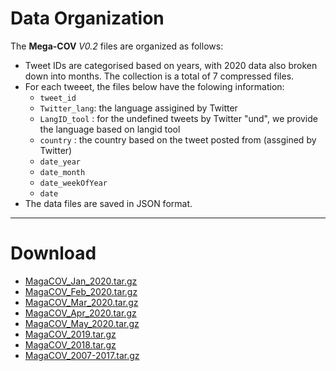 # Data Organization
The **Mega-COV** *V0.2* files are organized as follows:
- Tweet IDs are categorised based on years, with 2020 data also broken down into months. The collection is a total of 7 compressed files.
- For each tweeet, the files below have the folowing information:
     - `tweet_id`
     - `Twitter_lang`: the language assigined by Twitter
     - `LangID_tool` : for the undefined tweets by Twitter "und", we provide the language based on langid tool
     - `country` : the country based on the tweet posted from (assgined by Twitter)
     - `date_year`
     - `date_month`
     - `date_weekOfYear`
     - `date`
- The data files are saved in JSON format. 
---

# Download

- [MagaCOV_Jan_2020.tar.gz](https://drive.google.com/file/d/1Cu245viZuOem9izj81W-4DvJ72LV7o9M/view?usp=sharing)      
- [MagaCOV_Feb_2020.tar.gz](https://drive.google.com/file/d/1FaTGLDM7BUDwbt5eFHD3e4F5qkZx32dg/view?usp=sharing)      
- [MagaCOV_Mar_2020.tar.gz](https://drive.google.com/file/d/1bbah6100egayyWnyLfWztfL1G2gxQ7rz/view?usp=sharing)      
- [MagaCOV_Apr_2020.tar.gz](https://drive.google.com/file/d/1b_OgzP93njQKERhNKszlHPPuLnrA3Ep3/view?usp=sharing)      
- [MagaCOV_May_2020.tar.gz](https://drive.google.com/file/d/1qA7JlgjZiB7-w_hISMnzSlL8-5iUCD5-/view?usp=sharing)      
- [MagaCOV_2019.tar.gz](https://drive.google.com/file/d/1-8knSEaXdLLnFPew_cNfq5MYqDXS5njH/view?usp=sharing)      
- [MagaCOV_2018.tar.gz](https://drive.google.com/file/d/1bmzKLY7x95gfPqLJjOh1R3Pv78HGk1w4/view?usp=sharing)      
- [MagaCOV_2007-2017.tar.gz](https://drive.google.com/file/d/1sCKfF-7ue2q4IwRfcAlW90rTFLWOhqY2/view?usp=sharing)      



